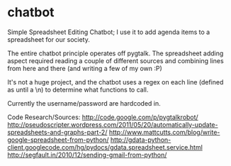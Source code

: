 chatbot
=======

Simple Spreadsheet Editing Chatbot; I use it to add agenda items to a spreadsheet for our society.

The entire chatbot principle operates off pygtalk. The spreadsheet adding aspect required reading a couple of different sources and combining lines from here and there (and writing a few of my own :P)

It's not a huge project, and the chatbot uses a regex on each line (defined as until a \n) to determine what functions to call.

Currently the username/password are hardcoded in.

Code Research/Sources:
http://code.google.com/p/pygtalkrobot/
http://pseudoscripter.wordpress.com/2011/05/20/automatically-update-spreadsheets-and-graphs-part-2/
http://www.mattcutts.com/blog/write-google-spreadsheet-from-python/
http://gdata-python-client.googlecode.com/hg/pydocs/gdata.spreadsheet.service.html
http://segfault.in/2010/12/sending-gmail-from-python/
